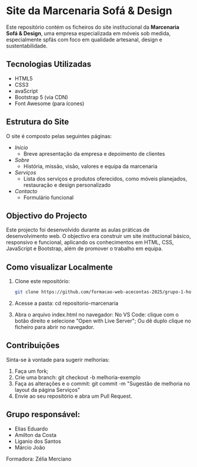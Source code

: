 # Site da Marcenaria Sofá & Design

Este repositório contém os ficheiros do site institucional da **Marcenaria Sofá & Design**, uma empresa especializada em móveis sob medida, especialmente spfás com foco em qualidade artesanal, 
design e sustentabilidade.

## Tecnologias Utilizadas

- HTML5
- CSS3
- avaScript
- Bootstrap 5 (via CDN)
- Font Awesome (para ícones)

## Estrutura do Site

O site é composto pelas seguintes páginas:

- *Início*
  - Breve apresentação da empresa e depoimento de clientes
- *Sobre*
  - História, missão, visão, valores e equipa da marcenaria
- *Serviços*
  - Lista dos serviços e produtos oferecidos, como móveis planejados, restauração e design personalizado
- *Contacto*
  - Formulário funcional

## Objectivo do Projecto

Este projecto foi desenvolvido durante as aulas práticas de desenvolvimento web. O objectivo era construir um site institucional básico, responsivo e funcional, aplicando os conhecimentos em HTML, CSS, JavaScript 
e Bootstrap, além de promover o trabalho em equipa.

## Como visualizar Localmente

1. Clone este repositório:
   ```bash
   git clone https://github.com/formacao-web-acecontas-2025/grupo-1-hokages.git
   
2. Acesse a pasta:
   cd repositorio-marcenaria
   
3. Abra o arquivo index.html no navegador:
   No VS Code: clique com o botão direito e selecione "Open with Live Server";
   Ou dê duplo clique no ficheiro para abrir no navegador.

## Contribuições ##

Sinta-se à vontade para sugerir melhorias:
  1. Faça um fork;
  2. Crie uma branch:
    git checkout -b melhoria-exemplo
  3. Faça as alterações e o commit:
    git commit -m "Sugestão de melhoria no layout da página Serviços"
  4. Envie ao seu repositório e abra um Pull Request.

## Grupo responsável: ##
- Elias Eduardo
- Amilton da Costa
- Liganio dos Santos
- Márcio João

Formadora: Zélia Merciano
